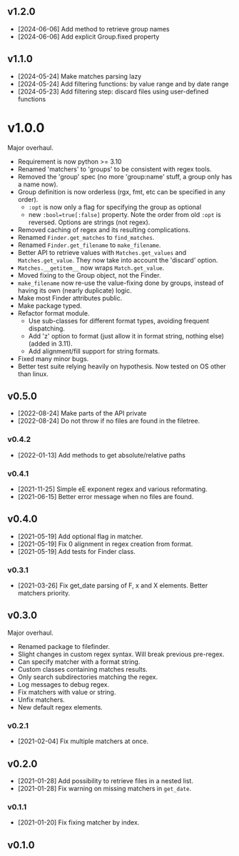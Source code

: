 
## v1.2.0

- [2024-06-06] Add method to retrieve group names
- [2024-06-06] Add explicit Group.fixed property

## v1.1.0

- [2024-05-24] Make matches parsing lazy
- [2024-05-24] Add filtering functions: by value range and by date range
- [2024-05-23] Add filtering step: discard files using user-defined functions

# v1.0.0

Major overhaul.
- Requirement is now python >= 3.10
- Renamed 'matchers' to 'groups' to be consistent with regex tools.
- Removed the 'group' spec (no more 'group:name' stuff, a group only has a name now).
- Group definition is now orderless (rgx, fmt, etc can be specified in any order).
  - `:opt` is now only a flag for specifying the group as optional
  - new `:bool=true[:false]` property. Note the order from old `:opt` is reversed. Options are strings (not regex).
- Removed caching of regex and its resulting complications.
- Renamed `Finder.get_matches` to `find_matches`.
- Renamed `Finder.get_filename` to `make_filename`.
- Better API to retrieve values with `Matches.get_values` and `Matches.get_value`.
  They now take into account the 'discard' option.
- `Matches.__getitem__` now wraps `Match.get_value`.
- Moved fixing to the Group object, not the Finder.
- `make_filename` now re-use the value-fixing done by groups, instead of having its own (nearly duplicate) logic.
- Make most Finder attributes public.
- Make package typed.
- Refactor format module.
  - Use sub-classes for different format types, avoiding frequent dispatching.
  - Add 'z' option to format (just allow it in format string, nothing else) (added in 3.11).
  - Add alignment/fill support for string formats.
- Fixed many minor bugs.
- Better test suite relying heavily on hypothesis. Now tested on OS other than linux.

## v0.5.0

- [2022-08-24] Make parts of the API private
- [2022-08-24] Do not throw if no files are found in the filetree.

### v0.4.2

- [2022-01-13] Add methods to get absolute/relative paths

### v0.4.1

- [2021-11-25] Simple eE exponent regex and various reformating.
- [2021-06-15] Better error message when no files are found.

## v0.4.0

- [2021-05-19] Add optional flag in matcher. 
- [2021-05-19] Fix 0 alignment in regex creation from format.
- [2021-05-19] Add tests for Finder class.

### v0.3.1

- [2021-03-26] Fix get_date parsing of F, x and X elements. Better matchers priority.

## v0.3.0

Major overhaul.
- Renamed package to filefinder.
- Slight changes in custom regex syntax. Will break previous pre-regex.
- Can specify matcher with a format string.
- Custom classes containing matches results.
- Only search subdirectories matching the regex.
- Log messages to debug regex.
- Fix matchers with value or string.
- Unfix matchers.
- New default regex elements.


### v0.2.1

- [2021-02-04] Fix multiple matchers at once.

## v0.2.0

- [2021-01-28] Add possibility to retrieve files in a nested list.
- [2021-01-28] Fix warning on missing matchers in `get_date`.

### v0.1.1

- [2021-01-20] Fix fixing matcher by index.

## v0.1.0



